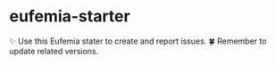 # eufemia-starter

✨ Use this Eufemia stater to create and report issues.
🍀 Remember to update related versions.

